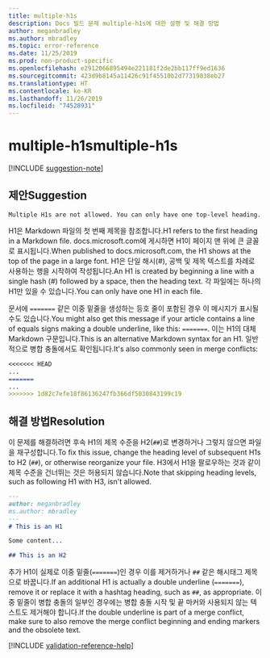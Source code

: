 ```yaml
---
title: multiple-h1s
description: Docs 빌드 문제 multiple-h1s에 대한 설명 및 해결 방법
author: meganbradley
ms.author: mbradley
ms.topic: error-reference
ms.date: 11/25/2019
ms.prod: non-product-specific
ms.openlocfilehash: e2912066895494e221181f2de2bb117ff9ed1636
ms.sourcegitcommit: 423d9b8145a11426c91f45510b2d77319838eb27
ms.translationtype: HT
ms.contentlocale: ko-KR
ms.lasthandoff: 11/26/2019
ms.locfileid: "74528931"
---
```

# <a name="multiple-h1s"></a><span data-ttu-id="d0b4b-103">multiple-h1s</span><span class="sxs-lookup"><span data-stu-id="d0b4b-103">multiple-h1s</span></span>

[!INCLUDE [suggestion-note](includes/suggestion-note.md)]

## <a name="suggestion"></a><span data-ttu-id="d0b4b-104">제안</span><span class="sxs-lookup"><span data-stu-id="d0b4b-104">Suggestion</span></span>

`Multiple H1s are not allowed. You can only have one top-level heading.`

<span data-ttu-id="d0b4b-105">H1은 Markdown 파일의 첫 번째 제목을 참조합니다.</span><span class="sxs-lookup"><span data-stu-id="d0b4b-105">H1 refers to the first heading in a Markdown file.</span></span> <span data-ttu-id="d0b4b-106">docs.microsoft.com에 게시하면 H1이 페이지 맨 위에 큰 글꼴로 표시됩니다.</span><span class="sxs-lookup"><span data-stu-id="d0b4b-106">When published to docs.microsoft.com, the H1 shows at the top of the page in a large font.</span></span> <span data-ttu-id="d0b4b-107">H1은 단일 해시(#), 공백 및 제목 텍스트를 차례로 사용하는 행을 시작하여 작성됩니다.</span><span class="sxs-lookup"><span data-stu-id="d0b4b-107">An H1 is created by beginning a line with a single hash (#) followed by a space, then the heading text.</span></span> <span data-ttu-id="d0b4b-108">각 파일에는 하나의 H1만 있을 수 있습니다.</span><span class="sxs-lookup"><span data-stu-id="d0b4b-108">You can only have one H1 in each file.</span></span>

<span data-ttu-id="d0b4b-109">문서에 `=======` 같은 이중 밑줄을 생성하는 등호 줄이 포함된 경우 이 메시지가 표시될 수도 있습니다.</span><span class="sxs-lookup"><span data-stu-id="d0b4b-109">You might also get this message if your article contains a line of equals signs making a double underline, like this: `=======`.</span></span> <span data-ttu-id="d0b4b-110">이는 H1의 대체 Markdown 구문입니다.</span><span class="sxs-lookup"><span data-stu-id="d0b4b-110">This is an alternative Markdown syntax for an H1.</span></span> <span data-ttu-id="d0b4b-111">일반적으로 병합 충돌에서도 확인됩니다.</span><span class="sxs-lookup"><span data-stu-id="d0b4b-111">It's also commonly seen in merge conflicts:</span></span>

```markdown
<<<<<<< HEAD
...
=======
...
>>>>>>> 1d82c7efe18f86136247fb366df5030843199c19
```

## <a name="resolution"></a><span data-ttu-id="d0b4b-112">해결 방법</span><span class="sxs-lookup"><span data-stu-id="d0b4b-112">Resolution</span></span>

<span data-ttu-id="d0b4b-113">이 문제를 해결하려면 후속 H1의 제목 수준을 H2(`##`)로 변경하거나 그렇지 않으면 파일을 재구성합니다.</span><span class="sxs-lookup"><span data-stu-id="d0b4b-113">To fix this issue, change the heading level of subsequent H1s to H2 (`##`), or otherwise reorganize your file.</span></span> <span data-ttu-id="d0b4b-114">H3에서 H1을 팔로우하는 것과 같이 제목 수준을 건너뛰는 것은 허용되지 않습니다.</span><span class="sxs-lookup"><span data-stu-id="d0b4b-114">Note that skipping heading levels, such as following H1 with H3, isn't allowed.</span></span>

```markdown
---
author: meganbradley
ms.author: mbradley
---
# This is an H1

Some content...

## This is an H2
```

<span data-ttu-id="d0b4b-115">추가 H1이 실제로 이중 밑줄(`=======`)인 경우 이를 제거하거나 `##` 같은 해시태그 제목으로 바꿉니다.</span><span class="sxs-lookup"><span data-stu-id="d0b4b-115">If an additional H1 is actually a double underline (`=======`), remove it or replace it with a hashtag heading, such as `##`, as appropriate.</span></span> <span data-ttu-id="d0b4b-116">이중 밑줄이 병합 충돌의 일부인 경우에는 병합 충돌 시작 및 끝 마커와 사용되지 않는 텍스트도 제거해야 합니다.</span><span class="sxs-lookup"><span data-stu-id="d0b4b-116">If the double underline is part of a merge conflict, make sure to also remove the merge conflict beginning and ending markers and the obsolete text.</span></span>

<!--make sure to add this file to your includes folder and verify the path-->
[!INCLUDE [validation-reference-help](includes/validation-reference-help.md)]
